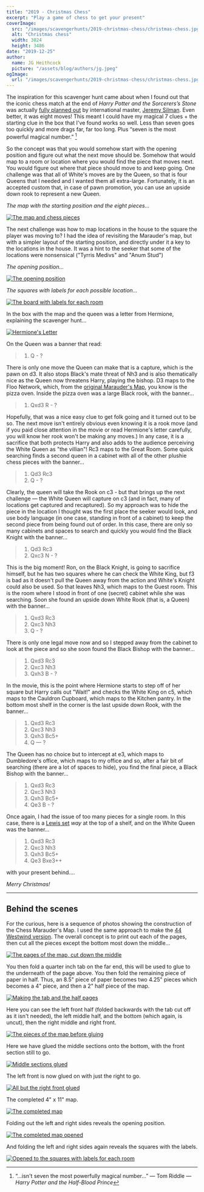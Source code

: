```yaml
---
title: "2019 - Christmas Chess"
excerpt: "Play a game of chess to get your present"
coverImage:
  src: "/images/scavengerhunts/2019-christmas-chess/christmas-chess.jpg"
  alt: "Christmas chess"
  width: 3024
  height: 3486
date: "2019-12-25"
author:
  name: JG Heithcock
  picture: "/assets/blog/authors/jg.jpeg"
ogImage:
  url: "/images/scavengerhunts/2019-christmas-chess/christmas-chess.jpg"
---
```


The inspiration for this scavenger hunt came about when I found out that the iconic chess match at the end of _Harry Potter and the Sorcerers&rsquo;s Stone_ was actually [fully planned out](https://www.the-leaky-cauldron.org/features/essays/issue26/chessgameinsorcerersstone/) by international master, [Jeremy Silman](https://www.jeremysilman.com/book-review/creating-the-harry-pottter-chess-position/). Even better, it was eight moves! This meant I could have my magical 7 clues + the starting clue in the box that I've found works so well. Less than seven goes too quickly and more drags far, far too long. Plus &ldquo;seven is the most powerful magical number.&rdquo; [^1]

So the concept was that you would somehow start with the opening position and figure out what the next move should be. Somehow that would map to a room or location where you would find the piece that moves next. You would figure out where that piece should move to and keep going. One challenge was that all of White's moves are by the Queen, so that is four Queens that I needed and I wanted them all extra-large. Fortunately, it is an accepted custom that, in case of pawn promotion, you can use an upside down rook to represent a new Queen.

[^1]: &ldquo;...isn't seven the most powerfully magical number...&rdquo; — Tom Riddle — _Harry Potter and the Half-Blood Prince_

_The map with the starting position and the eight pieces..._

<a href="/images/scavengerhunts/2019-christmas-chess/chess-pieces-and-map.jpg">
<img src="/images/scavengerhunts/2019-christmas-chess/chess-pieces-and-map.jpg" alt="The map and chess pieces" class="mapBorder" />
</a>

The next challenge was how to map locations in the house to the square the player was moving to? I had the idea of revisiting the Marauder's map, but with a simpler layout of the starting position, and directly under it a key to the locations in the house. It was a hint to the seeker that some of the locations were nonsensical ("Tyrris Medivs" and "Anum Stud")

_The opening position..._

<a href="/images/scavengerhunts/2019-christmas-chess/christmas-chess.jpg">
<img src="/images/scavengerhunts/2019-christmas-chess/christmas-chess.jpg" alt="The opening position" class="mapBorder" />
</a>

_The squares with labels for each possible location..._

<a href="/images/scavengerhunts/2019-christmas-chess/the-rooms.jpg">
<img src="/images/scavengerhunts/2019-christmas-chess/the-rooms.jpg" alt="The board with labels for each room" class="mapBorder" />
</a>

In the box with the map and the queen was a letter from Hermione, explaining the scavenger hunt...

<a href="/images/scavengerhunts/2019-christmas-chess/hermiones-letter.jpg">
<img src="/images/scavengerhunts/2019-christmas-chess/hermiones-letter.jpg" alt="Hermione's Letter" class="mapBorder" />
</a>

On the Queen was a banner that read:

> 1. Q - ?

There is only one move the Queen can make that is a capture, which is the pawn on d3. It also stops Black's mate threat of Nh3 and is also thematically nice as the Queen now threatens Harry, playing the bishop. D3 maps to the Floo Network, which, from the [original Marauder's Map](./2013-44-marauders), you know is the pizza oven. Inside the pizza oven was a large Black rook, with the banner...

> 1. Qxd3 R - ?

Hopefully, that was a nice easy clue to get folk going and it turned out to be so. The next move isn't entirely obvious even knowing it is a rook move (and if you paid close attention in the movie or read Hermione's letter carefully, you will know her rook won't be making any moves.) In any case, it is a sacrifice that both protects Harry and also adds to the audience perceiving the White Queen as "the villian"! Rc3 maps to the Great Room. Some quick searching finds a second queen in a cabinet with all of the other plushie chess pieces with the banner...

> 1. Qd3 Rc3
> 2. Q - ?

Clearly, the queen will take the Rook on c3 - but that brings up the next challenge — the White Queen will capture on c3 (and in fact, many of locations get captured and recaptured). So my approach was to hide the piece in the location I thought was the first place the seeker would look, and use body language (in one case, standing in front of a cabinet) to keep the second piece from being found out of order. In this case, there are only so many cabinets and spaces to search and quickly you would find the Black Knight with the banner...

> 1. Qd3 Rc3
> 2. Qxc3 N - ?

This is the big moment! Ron, on the Black Knight, is going to sacrifice himself, but he has two squares where he can check the White King, but f3 is bad as it doesn't pull the Queen away from the action and White's Knight could also be used. So that leaves Nh3, which maps to the Guest room. This is the room where I stood in front of one (secret) cabinet while she was searching. Soon she found an upside down White Rook (that is, a Queen) with the banner...

> 1. Qxd3 Rc3
> 2. Qxc3 Nh3
> 3. Q - ?

There is only one legal move now and so I stepped away from the cabinet to look at the piece and so she soon found the Black Bishop with the banner...

> 1. Qxd3 Rc3
> 2. Qxc3 Nh3
> 3. Qxh3 B - ?

In the movie, this is the point where Hermione starts to step off of her square but Harry calls out "Wait!" and checks the White King on c5, which maps to the Cauldron Cupboard, which maps to the Kitchen pantry. In the bottom most shelf in the corner is the last upside down Rook, with the banner...

> 1. Qxd3 Rc3
> 2. Qxc3 Nh3
> 3. Qxh3 Bc5+
> 4. Q — ?

The Queen has no choice but to intercept at e3, which maps to Dumbledore's office, which maps to my office and so, after a fair bit of searching (there are a lot of spaces to hide), you find the final piece, a Black Bishop with the banner...

> 1. Qxd3 Rc3
> 2. Qxc3 Nh3
> 3. Qxh3 Bc5+
> 4. Qe3 B - ?

Once again, I had the issue of too many pieces for a single room. In this case, there is a [Lewis set](https://en.wikipedia.org/wiki/Lewis_chessmen) _way_ at the top of a shelf, and on the White Queen was the banner...

> 1. Qxd3 Rc3
> 2. Qxc3 Nh3
> 3. Qxh3 Bc5+
> 4. Qe3 Bxe3++

with your present behind....

_Merry Christmas!_

<hr>

## Behind the scenes

For the curious, here is a sequence of photos showing the construction of the Chess Marauder's Map. I used the same approach to make the [44 Westwind version](./2013-44-marauders). The overall concept is to print out each of the pages, then cut all the pieces except the bottom most down the middle...

<a href="/images/scavengerhunts/2019-christmas-chess/making-the-map-1.jpg">
<img src="/images/scavengerhunts/2019-christmas-chess/making-the-map-1.jpg" alt="The pages of the map, cut down the middle" class="mapBorder" />
</a>

You then fold a quarter inch tab on the far end, this will be used to glue to the underneath of the page above. You then fold the remaining piece of paper in half. Thus, an 8.5" piece of paper becomes two 4.25" pieces which becomes a 4" piece, and then a 2" half piece of the map.

<a href="/images/scavengerhunts/2019-christmas-chess/making-the-map-2.jpg">
<img src="/images/scavengerhunts/2019-christmas-chess/making-the-map-2.jpg" alt="Making the tab and the half pages" class="mapBorder" />
</a>

Here you can see the left front half (folded backwards with the tab cut off as it isn't needed), the left middle half, and the bottom (which again, is uncut), then the right middle and right front.

<a href="/images/scavengerhunts/2019-christmas-chess/making-the-map-3.jpg">
<img src="/images/scavengerhunts/2019-christmas-chess/making-the-map-3.jpg" alt="The pieces of the map before gluing" class="mapBorder" />
</a>

Here we have glued the middle sections onto the bottom, with the front section still to go.

<a href="/images/scavengerhunts/2019-christmas-chess/making-the-map-4.jpg">
<img src="/images/scavengerhunts/2019-christmas-chess/making-the-map-4.jpg" alt="Middle sections glued" class="mapBorder" />
</a>

The left front is now glued on with just the right to go.

<a href="/images/scavengerhunts/2019-christmas-chess/making-the-map-5.jpg">
<img src="/images/scavengerhunts/2019-christmas-chess/making-the-map-5.jpg" alt="All but the right front glued" class="mapBorder" />
</a>

The completed 4" x 11" map.

<a href="/images/scavengerhunts/2019-christmas-chess/making-the-map-6.jpg">
<img src="/images/scavengerhunts/2019-christmas-chess/making-the-map-6.jpg" alt="The completed map" class="mapBorder" />
</a>

Folding out the left and right sides reveals the opening position.

<a href="/images/scavengerhunts/2019-christmas-chess/opening-position.jpg">
<img src="/images/scavengerhunts/2019-christmas-chess/opening-position.jpg" alt="The completed map opened" class="mapBorder" />
</a>

And folding the left and right sides again reveals the squares with the labels.

<a href="/images/scavengerhunts/2019-christmas-chess/the-rooms.jpg">
<img src="/images/scavengerhunts/2019-christmas-chess/the-rooms.jpg" alt="Opened to the squares with labels for each room" class="mapBorder" />
</a>
